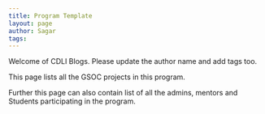 ```yaml
---
title: Program Template
layout: page
author: Sagar
tags:  
---
```


Welcome of CDLI Blogs.
Please update the author name and add tags too. 

This page lists all the GSOC projects in this program.

Further this page can also contain list of all the admins, mentors and Students participating in the program. 